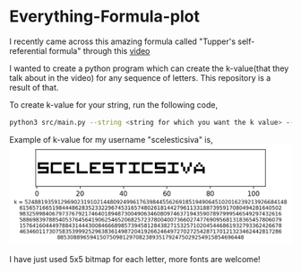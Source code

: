 # Everything-Formula-plot
I recently came across this amazing formula called "Tupper's self-referential formula" through this [video](https://www.youtube.com/watch?v=_s5RFgd59ao&frags=pl%2Cwn)

I wanted to create a python program which can create the k-value(that they talk about in the video) for any sequence of letters. This repository is a result of that.

To create k-value for your string, run the following code,
```bash
python3 src/main.py --string <string for which you want the k value> --save T
```

Example of k-value for my username "scelesticsiva" is,
![k_value_scelesticsiva](https://github.com/scelesticsiva/Everything-Formula-plot/blob/master/grid.png)

I have just used 5x5 bitmap for each letter, more fonts are welcome!
